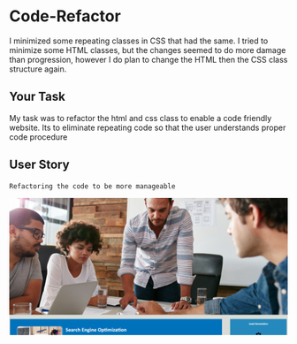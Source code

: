 # Code-Refactor

I minimized some repeating classes in CSS that had the same. I tried to minimize some HTML classes, but the changes seemed to do more damage than progression, however I do plan to change the HTML then the CSS class structure again.

## Your Task

My task was to refactor the html and css class to enable a code friendly website. Its to eliminate repeating code so that the user understands proper code procedure

## User Story

```
Refactoring the code to be more manageable
```

![Refactored Website](Assets/images/code-refactor.png)

